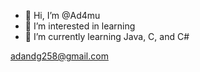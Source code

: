 - 👋 Hi, I’m @Ad4mu
- 👀 I’m interested in learning
- 🌱 I’m currently learning Java, C, and C#

adandg258@gmail.com
